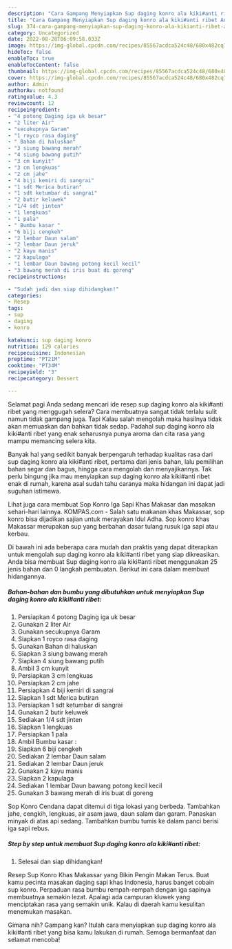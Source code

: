 ```yaml
---
description: "Cara Gampang Menyiapkan Sup daging konro ala kiki#anti ribet Anti Gagal"
title: "Cara Gampang Menyiapkan Sup daging konro ala kiki#anti ribet Anti Gagal"
slug: 374-cara-gampang-menyiapkan-sup-daging-konro-ala-kikianti-ribet-anti-gagal
category: Uncategorized
date: 2022-08-28T06:09:58.033Z
image: https://img-global.cpcdn.com/recipes/85567acdca524c48/680x482cq70/sup-daging-konro-ala-kikianti-ribet-foto-resep-utama.jpg
hideToc: false
enableToc: true
enableTocContent: false
thumbnail: https://img-global.cpcdn.com/recipes/85567acdca524c48/680x482cq70/sup-daging-konro-ala-kikianti-ribet-foto-resep-utama.jpg
cover: https://img-global.cpcdn.com/recipes/85567acdca524c48/680x482cq70/sup-daging-konro-ala-kikianti-ribet-foto-resep-utama.jpg
author: Admin
authorAv: notfound
ratingvalue: 4.3
reviewcount: 12
recipeingredient:
- "4 potong Daging iga uk besar"
- "2 liter Air"
- "secukupnya Garam"
- "1 royco rasa daging"
- " Bahan di haluskan"
- "3 siung bawang merah"
- "4 siung bawang putih"
- "3 cm kunyit"
- "3 cm lengkuas"
- "2 cm jahe"
- "4 biji kemiri di sangrai"
- "1 sdt Merica butiran"
- "1 sdt ketumbar di sangrai"
- "2 butir keluwek"
- "1/4 sdt jinten"
- "1 lengkuas"
- "1 pala"
- " Bumbu kasar "
- "6 biji cengkeh"
- "2 lembar Daun salam"
- "2 lembar Daun jeruk"
- "2 kayu manis"
- "2 kapulaga"
- "1 lembar Daun bawang potong kecil kecil"
- "3 bawang merah di iris buat di goreng"
recipeinstructions:

- "Sudah jadi dan siap dihidangkan!"
categories:
- Resep
tags:
- sup
- daging
- konro

katakunci: sup daging konro 
nutrition: 129 calories
recipecuisine: Indonesian
preptime: "PT21M"
cooktime: "PT34M"
recipeyield: "3"
recipecategory: Dessert

---
```



Selamat pagi Anda sedang mencari ide resep sup daging konro ala kiki#anti ribet yang menggugah selera? Cara membuatnya sangat tidak terlalu sulit namun tidak gampang juga. Tapi Kalau salah mengolah maka hasilnya tidak akan memuaskan dan bahkan tidak sedap. Padahal sup daging konro ala kiki#anti ribet yang enak seharusnya punya aroma dan cita rasa yang mampu memancing selera kita.


Banyak hal yang sedikit banyak berpengaruh terhadap kualitas rasa dari sup daging konro ala kiki#anti ribet, pertama dari jenis bahan, lalu pemilihan bahan segar dan bagus, hingga cara mengolah dan menyajikannya. Tak perlu bingung jika mau menyiapkan sup daging konro ala kiki#anti ribet enak di rumah, karena asal sudah tahu caranya maka hidangan ini dapat jadi suguhan istimewa.

Lihat juga cara membuat Sop Konro Iga Sapi Khas Makasar dan masakan sehari-hari lainnya. KOMPAS.com - Salah satu makanan khas Makassar, sop konro bisa dijadikan sajian untuk merayakan Idul Adha. Sop konro khas Makassar merupakan sup yang berbahan dasar tulang rusuk iga sapi atau kerbau.


Di bawah ini ada beberapa cara mudah dan praktis yang dapat diterapkan untuk mengolah sup daging konro ala kiki#anti ribet yang siap dikreasikan. Anda bisa membuat Sup daging konro ala kiki#anti ribet menggunakan 25 jenis bahan dan 0 langkah pembuatan. Berikut ini cara dalam membuat hidangannya.

<!--inarticleads1-->

##### Bahan-bahan dan bumbu yang dibutuhkan untuk menyiapkan Sup daging konro ala kiki#anti ribet:

1. Persiapkan 4 potong Daging iga uk besar
1. Gunakan 2 liter Air
1. Gunakan secukupnya Garam
1. Siapkan 1 royco rasa daging
1. Gunakan  Bahan di haluskan
1. Siapkan 3 siung bawang merah
1. Siapkan 4 siung bawang putih
1. Ambil 3 cm kunyit
1. Persiapkan 3 cm lengkuas
1. Persiapkan 2 cm jahe
1. Persiapkan 4 biji kemiri di sangrai
1. Siapkan 1 sdt Merica butiran
1. Persiapkan 1 sdt ketumbar di sangrai
1. Gunakan 2 butir keluwek
1. Sediakan 1/4 sdt jinten
1. Siapkan 1 lengkuas
1. Persiapkan 1 pala
1. Ambil  Bumbu kasar :
1. Siapkan 6 biji cengkeh
1. Sediakan 2 lembar Daun salam
1. Sediakan 2 lembar Daun jeruk
1. Gunakan 2 kayu manis
1. Siapkan 2 kapulaga
1. Sediakan 1 lembar Daun bawang potong kecil kecil
1. Gunakan 3 bawang merah di iris buat di goreng


Sop Konro Cendana dapat ditemui di tiga lokasi yang berbeda. Tambahkan jahe, cengkih, lengkuas, air asam jawa, daun salam dan garam. Panaskan minyak di atas api sedang. Tambahkan bumbu tumis ke dalam panci berisi iga sapi rebus. 

<!--inarticleads2-->

##### Step by step untuk membuat Sup daging konro ala kiki#anti ribet:


1. Selesai dan siap dihidangkan!

Resep Sup Konro Khas Makassar yang Bikin Pengin Makan Terus. Buat kamu pecinta masakan daging sapi khas Indonesia, harus banget cobain sup konro. Perpaduan rasa bumbu rempah-rempah dengan iga sapinya membuatnya semakin lezat. Apalagi ada campuran kluwek yang menciptakan rasa yang semakin unik. Kalau di daerah kamu kesulitan menemukan masakan. 

Gimana nih? Gampang kan? Itulah cara menyiapkan sup daging konro ala kiki#anti ribet yang bisa kamu lakukan di rumah. Semoga bermanfaat dan selamat mencoba!
